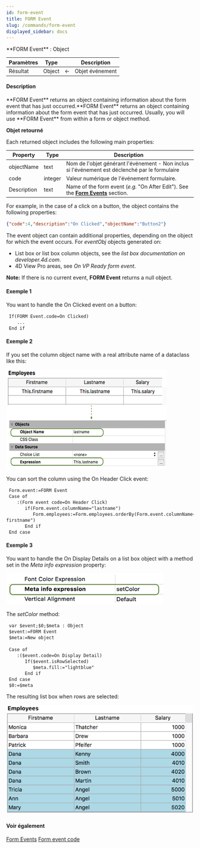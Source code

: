 ```yaml
---
id: form-event
title: FORM Event
slug: /commands/form-event
displayed_sidebar: docs
---
```


<!--REF #_command_.FORM Event.Syntax-->**FORM Event** : Object<!-- END REF-->

<!--REF #_command_.FORM Event.Params-->

| Paramètres | Type   |   | Description     |
| ---------- | ------ | - | --------------- |
| Résultat   | Object | ← | Objet événement |

<!-- END REF-->

#### Description

<!--REF #_command_.FORM Event.Summary-->**FORM Event** returns an object containing information about the form event that has just occurred.<!-- END REF-->**FORM Event** returns an object containing information about the form event that has just occurred. Usually, you will use **FORM Event** from within a form or object method.

**Objet retourné**

Each returned object includes the following main properties:

| **Property** | **Type** | **Description**                                                                                                                                                                               |
| ------------ | -------- | --------------------------------------------------------------------------------------------------------------------------------------------------------------------------------------------- |
| objectName   | text     | Nom de l'objet générant l'événement - Non inclus si l'événement est déclenché par le formulaire                                                                                               |
| code         | integer  | Valeur numérique de l'événement formulaire.                                                                                                                                   |
| Description  | text     | Name of the form event (*e.g.* "On After Edit"). See the [**Form Events**](../Events/overview.md) section. |

For example, in the case of a click on a button, the object contains the following properties:

```json
{"code":4,"description":"On Clicked","objectName":"Button2"}
```

The event object can contain additional properties, depending on the object for which the event occurs. For *eventObj* objects generated on:

- List box or list box column objects, see the *list box documentation on developer.4d.com*.
- 4D View Pro areas, see *On VP Ready form event*.

**Note:** If there is no current event, **FORM Event** returns a null object.

#### Exemple 1

You want to handle the On Clicked event on a button:

```4d
 If(FORM Event.code=On Clicked)
    ...
 End if
```

#### Exemple 2

If you set the column object name with a real attribute name of a dataclass like this:

![](../assets/en/commands/pict4843820.en.png)

You can sort the column using the On Header Click event:

```4d
 Form.event:=FORM Event
 Case of
    :(Form event code=On Header Click)
       if(Form.event.columnName="lastname")
          Form.employees:=Form.employees.orderBy(Form.event.columnName+", firstname")
       End if
 End case
```

#### Exemple 3

You want to handle the On Display Details on a list box object with a method set in the *Meta info expression* property:

![](../assets/en/commands/pict4843812.en.png)

The *setColor* method:

```4d
 var $event;$0;$meta : Object
 $event:=FORM Event
 $meta:=New object
 
 Case of
    :($event.code=On Display Detail)
       If($event.isRowSelected)
          $meta.fill:="lightblue"
       End if
 End case
 $0:=$meta
```

The resulting list box when rows are selected:

![](../assets/en/commands/pict4843808.en.png)

#### Voir également

[Form Events](../Events/overview.md)
[Form event code](form-event-code.md)
